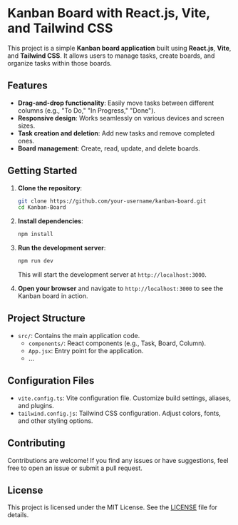 # Kanban Board with React.js, Vite, and Tailwind CSS

This project is a simple **Kanban board application** built using **React.js**, **Vite**, and **Tailwind CSS**. It allows users to manage tasks, create boards, and organize tasks within those boards.

## Features

- **Drag-and-drop functionality**: Easily move tasks between different columns (e.g., "To Do," "In Progress," "Done").
- **Responsive design**: Works seamlessly on various devices and screen sizes.
- **Task creation and deletion**: Add new tasks and remove completed ones.
- **Board management**: Create, read, update, and delete boards.

## Getting Started

1. **Clone the repository**:

    ```bash
    git clone https://github.com/your-username/kanban-board.git
    cd Kanban-Board
    ```

2. **Install dependencies**:

    ```bash
    npm install
    ```

3. **Run the development server**:

    ```bash
    npm run dev
    ```

    This will start the development server at `http://localhost:3000`.

4. **Open your browser** and navigate to `http://localhost:3000` to see the Kanban board in action.

## Project Structure

- `src/`: Contains the main application code.
  - `components/`: React components (e.g., Task, Board, Column).
  - `App.jsx`: Entry point for the application.
  - ...

## Configuration Files

- `vite.config.ts`: Vite configuration file. Customize build settings, aliases, and plugins.
- `tailwind.config.js`: Tailwind CSS configuration. Adjust colors, fonts, and other styling options.

## Contributing

Contributions are welcome! If you find any issues or have suggestions, feel free to open an issue or submit a pull request.

## License

This project is licensed under the MIT License. See the [LICENSE](LICENSE) file for details.
